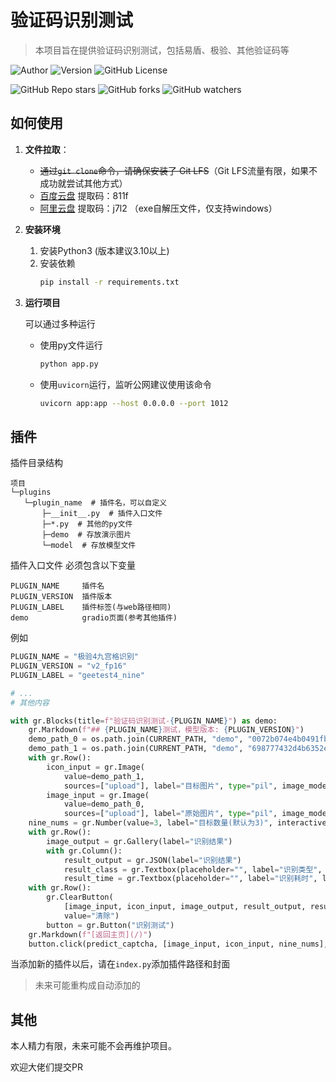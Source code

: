 # 验证码识别测试
> 本项目旨在提供验证码识别测试，包括易盾、极验、其他验证码等

![Author](https://img.shields.io/badge/Author-z5882852-blue)
![Version](https://img.shields.io/github/v/release/z5882852/captcha_predict?label=Version)
![GitHub License](https://img.shields.io/github/license/z5882852/captcha_predict)


![GitHub Repo stars](https://img.shields.io/github/stars/z5882852/captcha_predict)
![GitHub forks](https://img.shields.io/github/forks/z5882852/captcha_predict)
![GitHub watchers](https://img.shields.io/github/watchers/z5882852/captcha_predict)



## 如何使用


1. **文件拉取**：
    
    - ~~通过`git clone`命令，请确保安装了 Git LFS~~（Git LFS流量有限，如果不成功就尝试其他方式）
    - [百度云盘](https://pan.baidu.com/s/18EwTDqHW5vkILL77iSSr_A) 提取码：811f
    - [阿里云盘](https://www.alipan.com/s/uyHsdrMJeYw) 提取码：j7l2 （exe自解压文件，仅支持windows）

2. **安装环境**

    1. 安装Python3 (版本建议3.10以上)
    2. 安装依赖
        ```bash
        pip install -r requirements.txt
        ```

3. **运行项目**

    可以通过多种运行
    - 使用py文件运行
        ```bash
        python app.py
        ```
      
    - 使用`uvicorn`运行，监听公网建议使用该命令
        ```bash
        uvicorn app:app --host 0.0.0.0 --port 1012
        ```

## 插件
插件目录结构
```
项目
└─plugins
   └─plugin_name  # 插件名，可以自定义
       ├─__init__.py  # 插件入口文件
       ├─*.py  # 其他的py文件
       ├─demo  # 存放演示图片
       └─model  # 存放模型文件
```
插件入口文件
必须包含以下变量
```
PLUGIN_NAME     插件名
PLUGIN_VERSION  插件版本
PLUGIN_LABEL    插件标签(与web路径相同)
demo            gradio页面(参考其他插件)
```

例如
```python
PLUGIN_NAME = "极验4九宫格识别"
PLUGIN_VERSION = "v2_fp16"
PLUGIN_LABEL = "geetest4_nine"

# ...
# 其他内容

with gr.Blocks(title=f"验证码识别测试-{PLUGIN_NAME}") as demo:
    gr.Markdown(f"## {PLUGIN_NAME}测试，模型版本: {PLUGIN_VERSION}")
    demo_path_0 = os.path.join(CURRENT_PATH, "demo", "0072b074e4b0491fb7bcd91a4af7a748.jpg")
    demo_path_1 = os.path.join(CURRENT_PATH, "demo", "698777432d4b6352e008a1d267329aa1.png")
    with gr.Row():
        icon_input = gr.Image(
            value=demo_path_1, 
            sources=["upload"], label="目标图片", type="pil", image_mode="RGBA", interactive=True)
        image_input = gr.Image(
            value=demo_path_0, 
            sources=["upload"], label="原始图片", type="pil", image_mode="RGBA", interactive=True)
    nine_nums = gr.Number(value=3, label="目标数量(默认为3)", interactive=True)
    with gr.Row():
        image_output = gr.Gallery(label="识别结果")
        with gr.Column():
            result_output = gr.JSON(label="识别结果")
            result_class = gr.Textbox(placeholder="", label="识别类型", lines=1, interactive=False)
            result_time = gr.Textbox(placeholder="", label="识别耗时", lines=1, interactive=False)
    with gr.Row():
        gr.ClearButton(
            [image_input, icon_input, image_output, result_output, result_class, result_time],
            value="清除")
        button = gr.Button("识别测试")
    gr.Markdown(f"[返回主页](/)")
    button.click(predict_captcha, [image_input, icon_input, nine_nums], [image_output, result_output, result_class, result_time])
```

当添加新的插件以后，请在`index.py`添加插件路径和封面
> 未来可能重构成自动添加的

## 其他

本人精力有限，未来可能不会再维护项目。

欢迎大佬们提交PR
